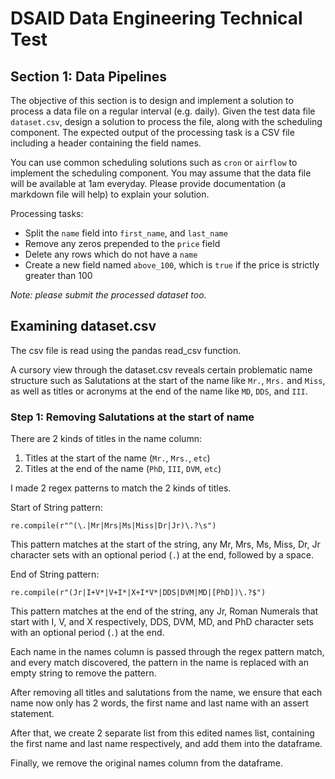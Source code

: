 # DSAID Data Engineering Technical Test

## Section 1: Data Pipelines
The objective of this section is to design and implement a solution to process a data file on a regular interval (e.g. daily). Given the test data file `dataset.csv`, design a solution to process the file, along with the scheduling component. The expected output of the processing task is a CSV file including a header containing the field names.

You can use common scheduling solutions such as `cron` or `airflow` to implement the scheduling component. You may assume that the data file will be available at 1am everyday. Please provide documentation (a markdown file will help) to explain your solution.

Processing tasks:
- Split the `name` field into `first_name`, and `last_name`
- Remove any zeros prepended to the `price` field
- Delete any rows which do not have a `name`
- Create a new field named `above_100`, which is `true` if the price is strictly greater than 100

*Note: please submit the processed dataset too.*


## Examining dataset.csv

The csv file is read using the pandas read_csv function.

A cursory view through the dataset.csv reveals certain problematic name structure such as Salutations at the start of the name like `Mr.`, `Mrs.` and `Miss`, as well as titles or acronyms at the end of the name like `MD`, `DDS`, and `III`.

### Step 1: Removing Salutations at the start of name
There are 2 kinds of titles in the name column:
1. Titles at the start of the name (`Mr.`, `Mrs.`, `etc`)
2. Titles at the end of the name (`PhD`, `III`, `DVM`, `etc`)

I made 2 regex patterns to match the 2 kinds of titles.

Start of String pattern: 

`re.compile(r"^(\.|Mr|Mrs|Ms|Miss|Dr|Jr)\.?\s")`

This pattern matches at the start of the string, any Mr, Mrs, Ms, Miss, Dr, Jr character sets with an optional period (`.`) at the end, followed by a space.


End of String pattern: 

`re.compile(r"(Jr|I+V*|V+I*|X+I*V*|DDS|DVM|MD|[PhD])\.?$")`

This pattern matches at the end of the string, any Jr, Roman Numerals that start with I, V, and X respectively, DDS, DVM, MD, and PhD character sets with an optional period (`.`) at the end.

Each name in the names column is passed through the regex pattern match, and every match discovered, the pattern in the name is replaced with an empty string to remove the pattern.

After removing all titles and salutations from the name, we ensure that each name now only has 2 words, the first name and last name with an assert statement. 

After that, we create 2 separate list from this edited names list, containing the first name and last name respectively, and add them into the dataframe. 

Finally, we remove the original names column from the dataframe.



